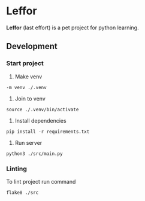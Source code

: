 # Leffor

**Leffor** (last effort) is a pet project for python learning.

## Development

### Start project

1. Make venv
```
-m venv ./.venv
```
1. Join to venv
```
source ./.venv/bin/activate
```
1. Install dependencies
```
pip install -r requirements.txt
```
1. Run server
```
python3 ./src/main.py
```

### Linting

To lint project run command
```
flake8 ./src
```
